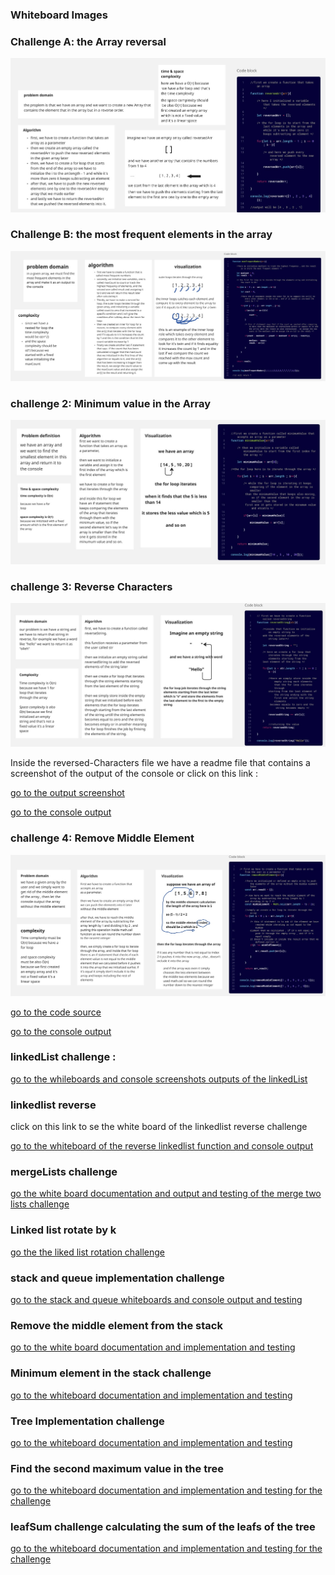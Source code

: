 ### Whiteboard Images

### Challenge A: the Array reversal

![Array revesal whiteboard](reversed_Array.jpg)


### Challenge B: the most frequent elements in the array 

![Most frequent element in the array](mostFrequentNumber-updated.jpg)

### challenge 2: Minimum value in the Array

![Minimum-Value](minimum-element-edited.jpg)

### challenge 3: Reverse Characters

![Reverse-characters](./ReverseStringDocumentation.jpg)

Inside the reversed-Characters file we have a readme file that contains a screenshot of the output of the console or click on this link :

[go to the output screenshot](./Reverse-Characters/Readme.md)

[go to the console output](./Reverse-Characters/Programs.js)

### challenge 4: Remove Middle Element

![Remove middle element](./middleElementRemove.jpg)

[go to the code source](./removeMiddleElement/removeMiddlelement.js)

[go to the console output](./removeMiddleElement/readme.md)


### linkedList challenge :

[go to the whileboards and console screenshots outputs of the linkedList](./Data-Structures/readme.md)


### linkedlist reverse 

click on this link to se the white board of the linkedlist reverse challenge

[go to the whiteboard of the reverse linkedlist function and console output](./Data-Structures/LinkedList/Linked-List-Implementation/Reverse/readme.md)

### mergeLists challenge

[go the white board documentation and output and testing of the merge two lists challenge](./Data-Structures/LinkedList/Linked-List-Implementation/MergeSorted/readme.md)

### Linked list rotate by k

[go the the liked list rotation challenge](./Data-Structures/LinkedList/Linked-List-Implementation/RotateLinkedList/readme.md)

### stack and queue implementation challenge

[go to the stack and queue whiteboards and console output and testing](./Data-Structures/StackAndQueue/readme.md)

### Remove the middle element from the stack

[go to the white board documentation and implementation and testing](./Data-Structures/StackAndQueue/StackAndQueueImplementation/DeleteMiddleElement/readme.md)

### Minimum element in the stack challenge

[go to the whiteboard documentation and implementation and testing](./Data-Structures/StackAndQueue/StackAndQueueImplementation/MinStack/readme.md)

### Tree Implementation challenge

[go to the whiteboard documentation and implementation and testing](./Data-Structures/Trees/TreeImplementation/readme.md)

### Find the second maximum value in the tree

[go to the whiteboard documentation and implementation and testing for the challenge](./Data-Structures/Trees/TreeImplementation/secondMaxValue.md)

### leafSum challenge calculating the sum of the leafs of the tree

[go to the whiteboard documentation and implementation and testing for the challenge](./Data-Structures/Trees/TreeImplementation/leafSum.md)